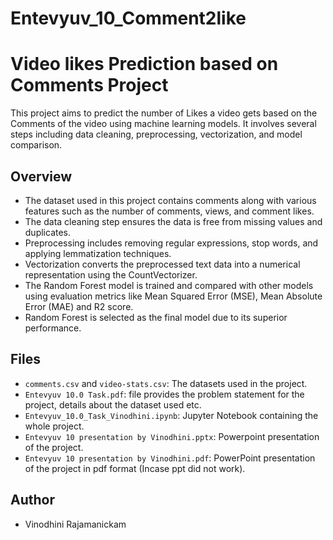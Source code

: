 # Entevyuv_10_Comment2like

# Video likes Prediction based on Comments Project

This project aims to predict the number of Likes a video gets based on the Comments of the video using machine learning models. It involves several steps including data cleaning, preprocessing, vectorization, and model comparison.

## Overview

- The dataset used in this project contains comments along with various features such as the number of comments, views, and comment likes.
- The data cleaning step ensures the data is free from missing values and duplicates.
- Preprocessing includes removing regular expressions, stop words, and applying lemmatization techniques.
- Vectorization converts the preprocessed text data into a numerical representation using the CountVectorizer.
- The Random Forest model is trained and compared with other models using evaluation metrics like Mean Squared Error (MSE), Mean Absolute Error (MAE) and R2 score.
- Random Forest is selected as the final model due to its superior performance.

## Files

- `comments.csv` and  `video-stats.csv`: The datasets used in the project.
- `Entevyuv 10.0 Task.pdf`: file provides the problem statement for the project, details about the dataset used etc.
- `Entevyuv_10.0_Task_Vinodhini.ipynb`: Jupyter Notebook containing the whole project.
- `Entevyuv 10 presentation by Vinodhini.pptx`: Powerpoint presentation of the project.
- `Entevyuv 10 presentation by Vinodhini.pdf`: PowerPoint presentation of the project in pdf format (Incase ppt did not work).

## Author

- Vinodhini Rajamanickam

